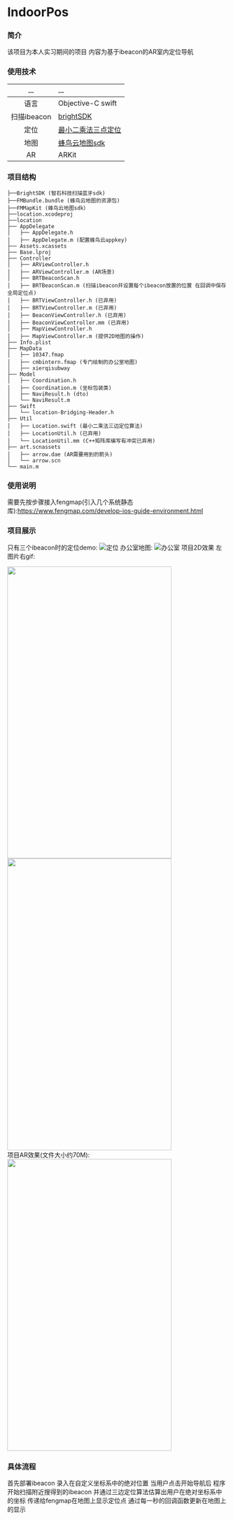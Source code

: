 # IndoorPos
### 简介
该项目为本人实习期间的项目 内容为基于ibeacon的AR室内定位导航

### 使用技术
... | ... 
:---:|:---
语言|Objective-C swift
扫描ibeacon | [brightSDK](https://github.com/BrightBeacon/BrightBeacon_iOS_SDK)
定位 | [最小二乘法三点定位](http://www.docin.com/p-813893113.html)
地图 | [蜂鸟云地图sdk](https://www.fengmap.com/develop-ios-guide.html)
AR | ARKit

### 项目结构
```
├──BrightSDK (智石科技扫描蓝牙sdk)
├──FMBundle.bundle (蜂鸟云地图的资源包)
├──FMMapKit (蜂鸟云地图sdk）
├──location.xcodeproj
├──location    
├── AppDelegate
│   ├── AppDelegate.h
│   ├── AppDelegate.m (配置蜂鸟云appkey)
├── Assets.xcassets
├── Base.lproj
├── Controller
│   ├── ARViewController.h 
│   ├── ARViewController.m (AR场景)
│   ├── BRTBeaconScan.h 
│   ├── BRTBeaconScan.m (扫描ibeacon并设置每个ibeacon放置的位置 在回调中保存全局定位点)
│   ├── BRTViewController.h (已弃用)
│   ├── BRTViewController.m (已弃用)
│   ├── BeaconViewController.h (已弃用)
│   ├── BeaconViewController.mm (已弃用)
│   ├── MapViewController.h
│   ├── MapViewController.m (提供2D地图的操作)
├── Info.plist 
├── MapData
│   ├── 10347.fmap
│   ├── cmbintern.fmap (专门绘制的办公室地图)
│   ├── xierqisubway
├── Model
│   ├── Coordination.h 
│   ├── Coordination.m (坐标包装类)
│   ├── NaviResult.h (dto)
│   └── NaviResult.m 
├── Swift
│   └── location-Bridging-Header.h
├── Util
│   ├── Location.swift (最小二乘法三边定位算法)
│   ├── LocationUtil.h (已弃用)
│   └── LocationUtil.mm (C++矩阵库编写有冲突已弃用)
├── art.scnassets
│   ├── arrow.dae (AR需要用到的箭头)
│   └── arrow.scn
└── main.m
```

### 使用说明
需要先按步骤接入fengmap(引入几个系统静态库):https://www.fengmap.com/develop-ios-guide-environment.html

### 项目展示
只有三个ibeacon时的定位demo:
![定位](https://github.com/jacklightChen/IndoorPos/blob/master/demopicture/point.png)
办公室地图:
![办公室](https://github.com/jacklightChen/IndoorPos/blob/master/demopicture/office.jpg)
项目2D效果 左图片右gif:
<div align=left><img width="375" height="667" src="https://github.com/jacklightChen/IndoorPos/blob/master/demopicture/show.png"/>
<img width="375" height="667" src="https://github.com/jacklightChen/IndoorPos/blob/master/demopicture/demo.gif"/></div>
项目AR效果(文件大小约70M):
<img width="375" height="667" src="https://github.com/jacklightChen/IndoorPos/blob/master/demopicture/ardemo.gif"/></div>

### 具体流程
首先部署ibeacon 录入在自定义坐标系中的绝对位置
当用户点击开始导航后 程序开始扫描附近搜得到的ibeacon 并通过三边定位算法估算出用户在绝对坐标系中的坐标
传递给fengmap在地图上显示定位点 通过每一秒的回调函数更新在地图上的显示
